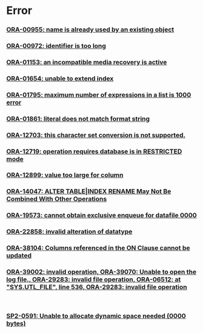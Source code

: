Error
===

### [ORA-00955: name is already used by an existing object](./Error/00955.md)
### [ORA-00972: identifier is too long](./Error/00972.md)
### [ORA-01153: an incompatible media recovery is active](./Error/01153.md)
### [ORA-01654: unable to extend index](./Error/01654.md)
### [ORA-01795: maximum number of expressions in a list is 1000 error](./Error/01795.md)
### [ORA-01861: literal does not match format string](./Error/01861.md)
### [ORA-12703: this character set conversion is not supported.](./Error/12703.md)
### [ORA-12719: operation requires database is in RESTRICTED mode](./Error/12719.md)
### [ORA-12899: value too large for column](./Error/12899.md)
### [ORA-14047: ALTER TABLE|INDEX RENAME May Not Be Combined With Other Operations](./Error/14047.md)
### [ORA-19573: cannot obtain exclusive enqueue for datafile 0000](./Error/19573.md)
### [ORA-22858: invalid alteration of datatype](./Error/22858.md)
### [ORA-38104: Columns referenced in the ON Clause cannot be updated](./Error/38104.md)
### [ORA-39002: invalid operation, ORA-39070: Unable to open the log file., ORA-29283: invalid file operation, ORA-06512: at "SYS.UTL_FILE", line 536, ORA-29283: invalid file operation](./Error/expdp.md)

<br>

### [SP2-0591: Unable to allocate dynamic space needed (0000 bytes)](./Error/SP2-0591.md)
